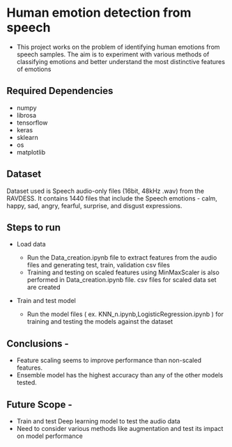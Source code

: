 # Human emotion detection from speech

- This project works on the problem of identifying human emotions from speech samples. The aim is to experiment with various methods of classifying emotions and better understand the most distinctive features of emotions

## Required Dependencies

- numpy
- librosa
- tensorflow
- keras
- sklearn
- os
- matplotlib

## Dataset

Dataset used is Speech audio-only files (16bit, 48kHz .wav) from the RAVDESS. It contains 1440 files that include the Speech emotions - calm, happy, sad, angry, fearful, surprise, and disgust expressions.

## Steps to run

- Load data

  - Run the Data_creation.ipynb file to extract features from the audio files and generating test, train, validation csv files
  - Training and testing on scaled features using MinMaxScaler is also performed in Data_creation.ipynb file. csv files for scaled data set are created

- Train and test model

  - Run the model files ( ex. KNN_n.ipynb,LogisticRegression.ipynb ) for training and testing the models against the dataset

## Conclusions -

- Feature scaling seems to improve performance than non-scaled features.
- Ensemble model has the highest accuracy than any of the other models tested.

## Future Scope -

- Train and test Deep learning model to test the audio data
- Need to consider various methods like augmentation and test its impact on model performance
